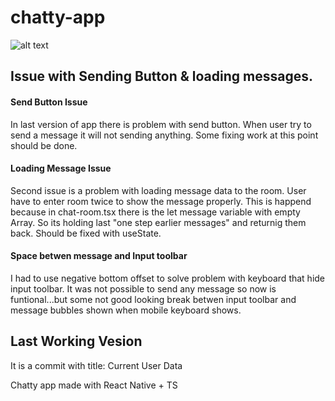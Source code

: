 # chatty-app

![alt text](https://www.google.com/url?sa=i&url=https%3A%2F%2Fwww.pngfind.com%2Fmpng%2FhowhbRx_horde-technology-react-native-logo-hd-png-download%2F&psig=AOvVaw0VL5dvhQgNCBwl-wOPzXFF&ust=1643918781397000&source=images&cd=vfe&ved=0CAsQjRxqFwoTCLCM7uvo4fUCFQAAAAAdAAAAABAf)

## Issue with Sending Button & loading messages.

#### Send Button Issue

In last version of app there is problem with send button. When user try to send a message it will not sending anything. Some fixing work at this point should be done.

#### Loading Message Issue

Second issue is a problem with loading message data to the room. User have to enter room twice to show the message properly. This is happend because in chat-room.tsx there is the let message variable with empty Array. So its holding last "one step earlier messages" and returnig them back. Should be fixed with useState.

#### Space betwen message and Input toolbar

I had to use negative bottom offset to solve problem with keyboard that hide input toolbar. It was not possible to send any message so now is funtional...but some not good looking break betwen input toolbar and message bubbles shown when mobile keyboard shows.

## Last Working Vesion

It is a commit with title: Current User Data


Chatty  app made with React Native + TS
